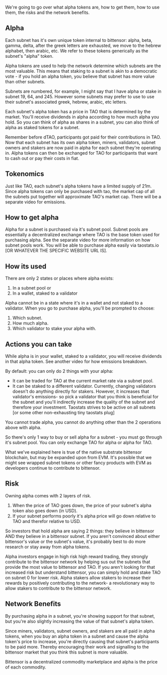 We're going to go over what alpha tokens are, how to get them, how to use them, the risks and the network benefits.

Alpha
------------------------
Each subnet has it's own unique token internal to bittensor: alpha, beta, gamma, delta, after the greek letters are exhausted, we move to the hebrew alphabet, then arabic, etc.  We refer to these tokens generically as the subnet's "alpha" token.

Alpha tokens are used to help the network determine which subnets are the most valuable. This means that staking to a subnet is akin to a democratic vote - if you hold an alpha token, you believe that subnet has more value than other subnets.

Subnets are numbered, for example, I might say that I have alpha or stake in subnet 19, 64, and 245.  However some subnets may prefer to use to use their subnet's associated greek, hebrew, arabic, etc letters.

Each subnet's alpha token has a price in TAO that is determined by the market.
You'll receive dividends in alpha according to how much alpha you hold.  So you can think of alpha as shares in a subnet, you can also think of alpha as staked tokens for a subnet.

Remember before dTAO, participants got paid for their contributions in TAO.  Now that each subnet has its own alpha token, miners, validators, subnet owners and stakers are now paid in alpha for each subnet they're operating in.  Alpha tokens can then be exchanged for TAO for participants that want to cash out or pay their costs in fiat.

Tokenomics
------------------------
Just like TAO, each subnet's alpha tokens have a limited supply of 21m.  Since alpha tokens can only be purchased with tao, the market cap of all the subnets put together will approximate TAO's market cap.  There will be a separate video for emissions.


How to get alpha
-------------------------
Alpha for a subnet is purchased via it's subnet pool.  Subnet pools are essentially a decentralized exchange where TAO is the base token used for purchasing alpha.  See the separate video for more information on how subnet pools work.  You will be able to purchase alpha easily via taostats.io [OR WHATEVER THE SPECIFIC WEBSITE URL IS].


How its used
-------------------------
There are only 2 states or places where alpha exists:

1. In a subnet pool
or
2. In a wallet, staked to a validator

Alpha cannot be in a state where it's in a wallet and not staked to a validator.  When you go to purchase alpha, you'll be prompted to choose:

1. Which subnet.
2. How much alpha.
3. Which validator to stake your alpha with.


Actions you can take
---------------------------
While alpha is in your wallet, staked to a validator, you will receive dividends in that alpha token.  See another video for how emissions breakdown.

By default: you can only do 2 things with your alpha:
* It can be traded for TAO at the current market rate via a subnet pool.
* It can be staked to a different validator.  Currently, changing validators doesn't do anything directly for stakers.  However, it increases that validator's emissions- so pick a validator that you think is beneficial for the subnet and you'll indirectly increase the quality of the subnet and therefore your investment.  Taostats strives to be active on all subnets [or some other non-exhausting tiny taostats plug]

You cannot trade alpha, you cannot do anything other than the 2 operations above with alpha.

So there's only 1 way to buy or sell alpha for a subnet - you must go through it's subnet pool.  You can only exchange TAO for alpha or alpha for TAO.

What we've explained here is true of the native substrate bittensor blockchain, but may be expanded upon from EVM.  It's possible that we might see wrapped subnet tokens or other fancy products with EVM as developers continue to contribute to bittensor.


Risk
-----------------
Owning alpha comes with 2 layers of risk.

1. When the price of TAO goes down, the price of your subnet's alpha token also goes down (in USD).
2. If your subnet performs poorly it's alpha price will go down relative to TAO and therefor relative to USD.

So investors that hold alpha are saying 2 things: they believe in bittensor AND they believe in a bittensor subnet.  If you aren't convinced about either bittensor's value or the subnet's value, it's probably best to do more research or stay away from alpha tokens.

Alpha investors engage in high risk high reward trading, they strongly contribute to the bittensor network by helping sus out the subnets that provide the most value to bittensor and TAO.  If you aren't looking for that increased risk but understand bittensor, you can simply hold and stake TAO on subnet 0 for lower risk.  Alpha stakers allow stakers to increase their rewards by positively contributing to the network- a revolutionary way to allow stakers to contribute to the bittensor network.

Network Benefits
----------------
By purchasing alpha in a subnet, you're showing support for that subnet, but you're also slightly increasing the value of that subnet's alpha token.

Since miners, validators, subnet owners, and stakers are all paid in alpha tokens, when you buy an alpha token in a subnet and cause the alpha token's price to increase, you're directly causing that subnet's participants to be paid more.  Thereby encouraging their work and signalling to the bittensor market that you think this subnet is more valuable.

Bittensor is a decentralized commodity marketplace and alpha is the price of each commodity.
